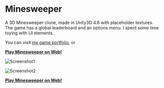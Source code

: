 # Minesweeper

A 3D Minesweeper clone, made in Unity3D 4.6 with placeholder textures. The game has a global
leaderboard and an options menu. I spent some time toying with UI elements.

You can visit [my game portfolio](http://vilbeyli.github.io/games/), or

**[Play Minesweeper on Web!](http://vilbeyli.github.io/Minesweeper)**

![Screenshot1](http://i.imgur.com/UFvoX1D.png)

![Screenshot2](http://i.imgur.com/2AI8GtS.png)

**[Play Minesweeper on Web!](http://vilbeyli.github.io/Minesweeper)**
